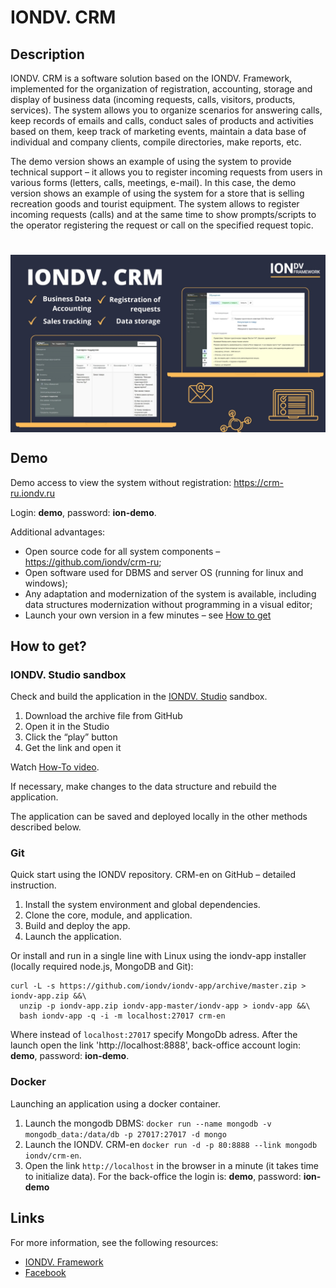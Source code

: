 # IONDV. CRM
## Description

IONDV. CRM is a software solution based on the IONDV. Framework, implemented for the organization of registration, accounting, storage and display of business data (incoming requests, calls, visitors, products, services). The system allows you to organize scenarios for answering calls, keep records of emails and calls, conduct sales of products and activities based on them, keep track of marketing events, maintain a data base of individual and company clients, compile directories, make reports, etc.

The demo version shows an example of using the system to provide technical support – it allows you to register incoming requests from users in various forms (letters, calls, meetings, e-mail). In this case, the demo version shows an example of using the system for a store that is selling recreation goods and tourist equipment. The system allows to register incoming requests (calls) and at the same time to show prompts/scripts to the operator registering the request or call on the specified request topic. 

<h1 align="center"> <img src="/iondv-crm-en.jpg" alt="IONDV. CRM" align="center"></h1>  

## Demo

Demo access to view the system without registration: https://crm-ru.iondv.ru

Login: **demo**, password: **ion-demo**.

Additional advantages:
- Open source code for all system components – https://github.com/iondv/crm-ru;
- Open software used for DBMS and server OS (running for linux and windows);
- Any adaptation and modernization of the system is available, including data structures modernization without programming in a visual editor;
- Launch your own version in a few minutes – see [How to get](#how-to-get)

## How to get?

### IONDV. Studio sandbox
Check and build the application in the [IONDV. Studio](https://studio.iondv.com) sandbox.
1. Download the archive file from GitHub
2. Open it in the Studio
3. Click the “play” button
4. Get the link and open it

Watch [How-To video](https://www.youtube.com/watch?v=s7q9_YXkeEo).   

If necessary, make changes to the data structure and rebuild the application.

The application can be saved and deployed locally in the other methods described below.

### Git

Quick start using the IONDV repository.  CRM-en on GitHub – detailed instruction.
1. Install the system environment and global dependencies.
2. Clone the core, module, and application.
3. Build and deploy the app.
4. Launch the application.

Or install and run in a single line with Linux using the iondv-app installer (locally required node.js, MongoDB and Git):
```
curl -L -s https://github.com/iondv/iondv-app/archive/master.zip > iondv-app.zip &&\
  unzip -p iondv-app.zip iondv-app-master/iondv-app > iondv-app &&\
  bash iondv-app -q -i -m localhost:27017 crm-en
  ```

Where instead of `localhost:27017` specify MongoDb adress. After the launch open the link 'http://localhost:8888', back-office account login: **demo**, password: **ion-demo**. 

### Docker
Launching an application using a docker container.

1. Launch the mongodb DBMS: `docker run --name mongodb -v mongodb_data:/data/db -p 27017:27017 -d mongo` 
2. Launch the IONDV. CRM-en `docker run -d -p 80:8888 --link mongodb iondv/crm-en`. 
3. Open the link `http://localhost` in the browser in a minute (it takes time to initialize data). For the back-office the login is: **demo**, password: **ion-demo** 

## Links
For more information, see the following resources:
- [IONDV. Framework](https://iondv.com/portal/index) 
- [Facebook](https://www.facebook.com/iondv/) 
